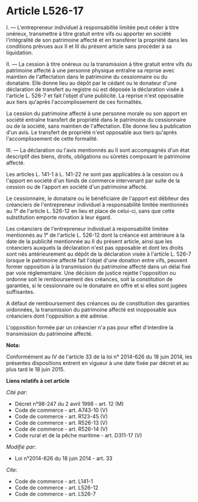 # Article L526-17

I. ― L'entrepreneur individuel à responsabilité limitée peut céder à titre onéreux, transmettre à titre gratuit entre vifs ou
apporter en société l'intégralité de son patrimoine affecté et en transférer la propriété dans les conditions prévues aux II
et III du présent article sans procéder à sa liquidation. 

II. ― La cession à titre onéreux ou la transmission à titre gratuit entre vifs du patrimoine affecté à une personne physique
entraîne sa reprise avec maintien de l'affectation dans le patrimoine du cessionnaire ou du donataire. Elle donne lieu au
dépôt par le cédant ou le donateur d'une déclaration de transfert au registre      où est déposée la déclaration visée à
l'article L. 526-7 et fait l'objet d'une publicité. La reprise n'est opposable aux tiers qu'après l'accomplissement de ces
formalités. 

La cession du patrimoine affecté à une personne morale ou son apport en société entraîne transfert de propriété dans le
patrimoine du cessionnaire ou de la société, sans maintien de l'affectation. Elle donne lieu à publication d'un avis. Le
transfert de propriété n'est opposable aux tiers qu'après l'accomplissement de cette formalité. 

III. ― La déclaration ou l'avis mentionnés au II sont accompagnés d'un état descriptif des biens, droits, obligations ou
sûretés composant le patrimoine affecté. 

Les articles L. 141-1 à L. 141-22 ne sont pas applicables à la cession ou à l'apport en société d'un fonds de commerce
intervenant par suite de la cession ou de l'apport en société d'un patrimoine affecté. 

Le cessionnaire, le donataire ou le bénéficiaire de l'apport est débiteur des créanciers de l'entrepreneur individuel à
responsabilité limitée mentionnés au 1° de l'article L. 526-12 en lieu et place de celui-ci, sans que cette substitution
emporte novation à leur égard. 

Les créanciers de l'entrepreneur individuel à responsabilité limitée mentionnés au 1° de l'article L. 526-12 dont la créance
est antérieure à la date de la publicité mentionnée au II du présent article, ainsi que les créanciers auxquels la
déclaration n'est pas opposable et dont les droits sont nés antérieurement au dépôt de la déclaration visée à l'article L.
526-7 lorsque le patrimoine affecté fait l'objet d'une donation entre vifs, peuvent former opposition à la transmission du
patrimoine affecté dans un délai fixé par voie réglementaire. Une décision de justice rejette l'opposition ou ordonne soit le
remboursement des créances, soit la constitution de garanties, si le cessionnaire ou le donataire en offre et si elles sont
jugées suffisantes. 

A défaut de remboursement des créances ou de constitution des garanties ordonnées, la transmission du patrimoine affecté est
inopposable aux créanciers dont l'opposition a été admise. 

L'opposition formée par un créancier n'a pas pour effet d'interdire la transmission du patrimoine affecté.

**Nota:**

Conformément au IV de l'article 33 de la loi n° 2014-626 du 18 juin 2014, les présentes dispositions entrent en vigueur à une
date fixée par décret et au plus tard le 18 juin 2015.

**Liens relatifs à cet article**

_Cité par_:

  - Décret n°98-247 du 2 avril 1998 - art. 12 (M)
  - Code de commerce - art. A743-10 (V)
  - Code de commerce - art. R123-45 (V)
  - Code de commerce - art. R526-13 (V)
  - Code de commerce - art. R526-14 (V)
  - Code rural et de la pêche maritime - art. D311-17 (V)

_Modifié par_:

  - Loi n°2014-626 du 18 juin 2014 - art. 33

_Cite_:

  - Code de commerce - art. L141-1
  - Code de commerce - art. L526-12
  - Code de commerce - art. L526-7
